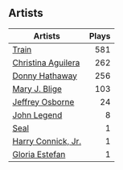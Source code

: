 ## Artists
Artists | Plays 
----- | -----: 
[Train](/artists/train-90187) | 581
[Christina Aguilera](/artists/christina-aguilera-34786) | 262
[Donny Hathaway](/artists/donny-hathaway-58582) | 256
[Mary J. Blige](/artists/mary-j-blige-39258) | 103
[Jeffrey Osborne](/artists/jeffrey-osborne-40238) | 24
[John Legend](/artists/john-legend-36643) | 8
[Seal](/artists/seal-7070) | 1
[Harry Connick, Jr.](/artists/harry-connick-jr-41411) | 1
[Gloria Estefan](/artists/gloria-estefan-31888) | 1


